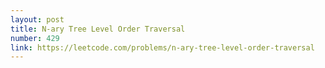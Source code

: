 ```yaml
---
layout: post
title: N-ary Tree Level Order Traversal
number: 429
link: https://leetcode.com/problems/n-ary-tree-level-order-traversal
---
```

